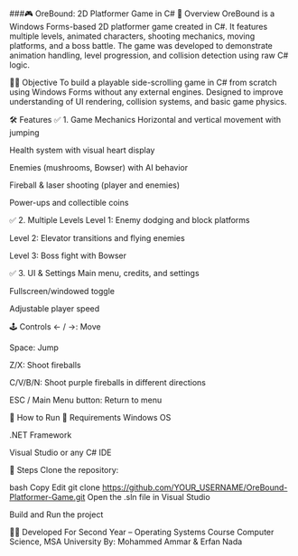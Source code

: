 ###🎮 OreBound: 2D Platformer Game in C#
📌 Overview
OreBound is a Windows Forms-based 2D platformer game created in C#. It features multiple levels, animated characters, shooting mechanics, moving platforms, and a boss battle. The game was developed to demonstrate animation handling, level progression, and collision detection using raw C# logic.

🧑‍💻 Objective
To build a playable side-scrolling game in C# from scratch using Windows Forms without any external engines. Designed to improve understanding of UI rendering, collision systems, and basic game physics.

🛠️ Features
✅ 1. Game Mechanics
Horizontal and vertical movement with jumping

Health system with visual heart display

Enemies (mushrooms, Bowser) with AI behavior

Fireball & laser shooting (player and enemies)

Power-ups and collectible coins

✅ 2. Multiple Levels
Level 1: Enemy dodging and block platforms

Level 2: Elevator transitions and flying enemies

Level 3: Boss fight with Bowser

✅ 3. UI & Settings
Main menu, credits, and settings

Fullscreen/windowed toggle

Adjustable player speed

🕹️ Controls
← / →: Move

Space: Jump

Z/X: Shoot fireballs

C/V/B/N: Shoot purple fireballs in different directions

ESC / Main Menu button: Return to menu

🧪 How to Run
🔹 Requirements
Windows OS

.NET Framework

Visual Studio or any C# IDE

🔹 Steps
Clone the repository:

bash
Copy
Edit
git clone https://github.com/YOUR_USERNAME/OreBound-Platformer-Game.git
Open the .sln file in Visual Studio

Build and Run the project

🧑‍🎓 Developed For
Second Year – Operating Systems Course
Computer Science, MSA University
By: Mohammed Ammar & Erfan Nada

